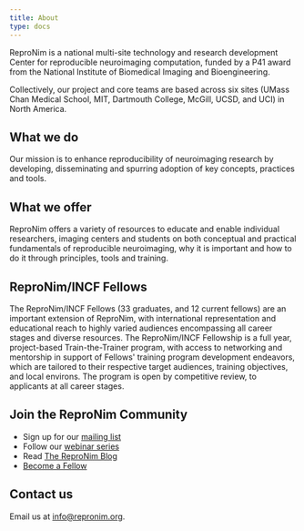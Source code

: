 ```yaml
---
title: About
type: docs
---
```


ReproNim is a national multi-site technology and research development Center for reproducible neuroimaging computation, funded by a P41 award from the National Institute of Biomedical Imaging and Bioengineering. 

Collectively, our project and core teams are based across six sites (UMass Chan Medical School, MIT, Dartmouth College, McGill, UCSD, and UCI) in North America.

## What we do

Our mission is to enhance reproducibility of neuroimaging research by developing, disseminating and spurring adoption of key concepts, practices and tools.

## What we offer

ReproNim offers a variety of resources to educate and enable individual researchers, imaging centers and students on both conceptual and practical fundamentals of  reproducible neuroimaging, why it is important and how to do it through principles, tools and training.

## ReproNim/INCF Fellows
 
The ReproNim/INCF Fellows (33 graduates, and 12 current fellows) are an important extension of ReproNim, with international representation and educational reach to highly varied audiences encompassing all career stages and diverse resources. 
The ReproNim/INCF Fellowship is a full year, project-based Train-the-Trainer program, with access to networking and mentorship in support of Fellows' training program development endeavors, which are tailored to their respective target audiences, training objectives, and local environs.
The program is open by competitive review, to applicants at all career stages.

## Join the ReproNim Community

- Sign up for our [mailing list](https://www.nitrc.org/mailman/listinfo/repronim-announcement)
 - Follow our [webinar series](https://www.youtube.com/channel/UCGX2sXmEgDuUGWHDSiT1NdQ/videos)
 - Read [The ReproNim Blog](https://reprodev.wordpress.com/category/article/)
 - [Become a Fellow](/fellowship)

## Contact us

Email us at <info@repronim.org>.
